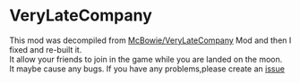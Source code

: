 # VeryLateCompany
This mod was decompiled from [McBowie/VeryLateCompany](https://thunderstore.io/c/lethal-company/p/McBowie/VeryLateCompany/) Mod and then I fixed and re-built it.   
It allow your friends to join in the game while you are landed on the moon.   
It maybe cause any bugs.
If you have any problems,please create an [issue](https://github.com/LTGVE/LC-VeryLateCompany/issues)

